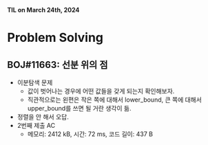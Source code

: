 **TIL on March 24th, 2024**

# Problem Solving
## BOJ#11663: 선분 위의 점
* 이분탐색 문제
    - 값이 벗어나는 경우에 어떤 값들을 갖게 되는지 확인해보자.
    - 직관적으로는 왼편은 작은 쪽에 대해서 lower_bound, 큰 쪽에 대해서 upper_bound를 쓰면 될 거란 생각이 듦.
* 정렬을 안 해서 오답.
* 2번째 제출 AC
    - 메모리: 2412 kB, 시간: 72 ms, 코드 길이: 437 B

